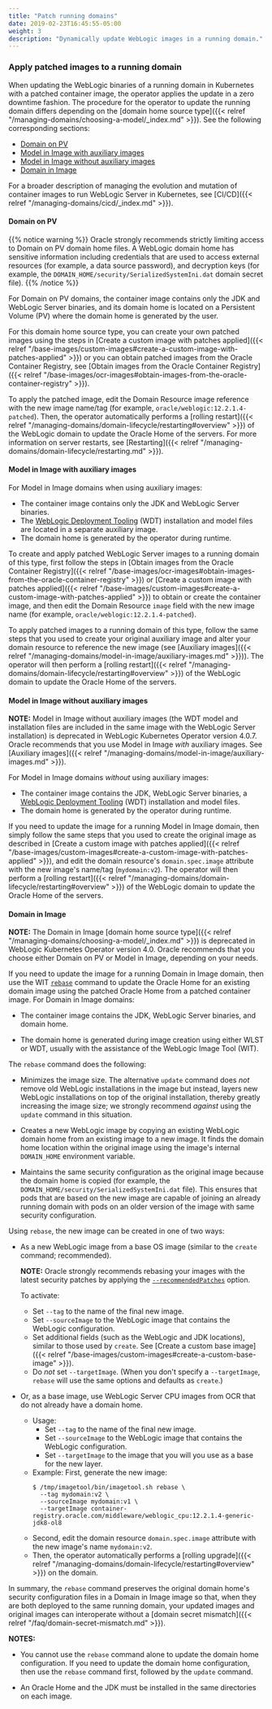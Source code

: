 ```yaml
---
title: "Patch running domains"
date: 2019-02-23T16:45:55-05:00
weight: 3
description: "Dynamically update WebLogic images in a running domain."
---
```


### Apply patched images to a running domain

When updating the WebLogic binaries of a running domain in Kubernetes with a patched container image,
the operator applies the update in a zero downtime fashion.
The procedure for the operator to update the running domain differs depending on the
[domain home source type]({{< relref "/managing-domains/choosing-a-model/_index.md" >}}).
See the following corresponding sections:

- [Domain on PV](#domain-on-pv)
- [Model in Image with auxiliary images](#model-in-image-with-auxiliary-images)
- [Model in Image without auxiliary images](#model-in-image-without-auxiliary-images)
- [Domain in Image](#domain-in-image)

For a broader description of managing the evolution and mutation
of container images to run WebLogic Server in Kubernetes,
see [CI/CD]({{< relref "/managing-domains/cicd/_index.md" >}}).

#### Domain on PV

{{% notice warning %}}
Oracle strongly recommends strictly limiting access to Domain on PV domain home files.
A WebLogic domain home has sensitive information
including credentials that are used to access external resources
(for example, a data source password),
and decryption keys
(for example, the `DOMAIN_HOME/security/SerializedSystemIni.dat` domain secret file).
{{% /notice %}}

For Domain on PV domains,
the container image contains only the JDK and WebLogic Server binaries,
and its domain home is located on a Persistent Volume (PV)
where the domain home is generated by the user.

For this domain home source type, you can create your own patched images using the steps
in [Create a custom image with patches applied]({{< relref "/base-images/custom-images#create-a-custom-image-with-patches-applied" >}})
or you can obtain patched images from the Oracle Container Registry,
see [Obtain images from the Oracle Container Registry]({{< relref "/base-images/ocr-images#obtain-images-from-the-oracle-container-registry" >}}).

To apply the patched image,
edit the Domain Resource image reference with the new image name/tag
(for example, `oracle/weblogic:12.2.1.4-patched`).
Then, the operator automatically performs a
[rolling restart]({{< relref "/managing-domains/domain-lifecycle/restarting#overview" >}})
of the WebLogic domain to update the Oracle Home of the servers.
For more information on server restarts,
see [Restarting]({{< relref "/managing-domains/domain-lifecycle/restarting.md" >}}).

#### Model in Image with auxiliary images

For Model in Image domains when using auxiliary images:

- The container image contains only the JDK and WebLogic Server binaries.
- The [WebLogic Deployment Tooling](https://oracle.github.io/weblogic-deploy-tooling/) (WDT) installation and model files
  are located in a separate auxiliary image.
- The domain home is generated by the operator during runtime.

To create and apply patched WebLogic Server images to a running domain of this type,
first follow the steps in
[Obtain images from the Oracle Container Registry]({{< relref "/base-images/ocr-images#obtain-images-from-the-oracle-container-registry" >}}) or
[Create a custom image with patches applied]({{< relref "/base-images/custom-images#create-a-custom-image-with-patches-applied" >}})
to obtain or create the container image,
and then edit the Domain Resource `image` field with the new image name (for example, `oracle/weblogic:12.2.1.4-patched`).

To apply patched images to a running domain of this type,
follow the same steps that you used to create your original auxiliary image
and alter your domain resource to reference the new image
(see [Auxiliary images]({{< relref "/managing-domains/model-in-image/auxiliary-images.md" >}})).
The operator will then perform a [rolling restart]({{< relref "/managing-domains/domain-lifecycle/restarting#overview" >}})
of the WebLogic domain to update the Oracle Home of the servers.

#### Model in Image without auxiliary images

**NOTE:** Model in Image without auxiliary images (the WDT model and installation files are included in the same image with the WebLogic Server installation) is deprecated in WebLogic Kubernetes Operator version 4.0.7. Oracle recommends that you use Model in Image _with_ auxiliary images. See [Auxiliary images]({{< relref "/managing-domains/model-in-image/auxiliary-images.md" >}}).

For Model in Image domains _without_ using auxiliary images:

- The container image contains the JDK, WebLogic Server binaries,
  a [WebLogic Deployment Tooling](https://oracle.github.io/weblogic-deploy-tooling/) (WDT) installation and model files.
- The domain home is generated by the operator during runtime.

If you need to update the image for a running Model in Image domain,
then simply follow the same steps that you used to create the original
image as described in [Create a custom image with patches applied]({{< relref "/base-images/custom-images#create-a-custom-image-with-patches-applied" >}}),
and edit the domain resource's `domain.spec.image` attribute
with the new image's name/tag (`mydomain:v2`).
The operator will then perform a [rolling restart]({{< relref "/managing-domains/domain-lifecycle/restarting#overview" >}})
of the WebLogic domain to update the Oracle Home of the servers.

#### Domain in Image

**NOTE:** The Domain in Image [domain home source type]({{< relref "/managing-domains/choosing-a-model/_index.md" >}}) is deprecated in WebLogic Kubernetes Operator version 4.0. Oracle recommends that you choose either Domain on PV or Model in Image, depending on your needs.

If you need to update the image for a running Domain in Image domain,
then use the WIT [`rebase`](https://oracle.github.io/weblogic-image-tool/userguide/tools/rebase-image/)
command to update the Oracle Home
for an existing domain image using the patched Oracle Home from a patched container image.
For Domain in Image domains:

- The container image contains the JDK, WebLogic Server binaries, and domain home.

- The domain home is generated during image creation using either WLST or WDT,
  usually with the assistance of the WebLogic Image Tool (WIT).

The `rebase` command does the following:

- Minimizes the image size. The alternative `update` command does _not_ remove old WebLogic installations
  in the image but instead, layers new WebLogic installations on top of the original installation, thereby
  greatly increasing the image size; we strongly recommend _against_ using the `update` command in this situation.

- Creates a new WebLogic image by copying an existing WebLogic domain home
  from an existing image to a new image.
  It finds the domain home location within the original image
  using the image's internal `DOMAIN_HOME` environment variable.

- Maintains the same security configuration
  as the original image because the domain home is copied
  (for example, the `DOMAIN_HOME/security/SerializedSystemIni.dat` file).
  This ensures that pods that are based on the new image
  are capable of joining an already running
  domain with pods on an older version of the image with same security configuration.

Using `rebase`, the new image can be created in one of two ways:

- As a new WebLogic image from a base OS image (similar to the `create` command; recommended).

  **NOTE:**  Oracle strongly recommends rebasing your images with the latest security patches by applying
  the [`--recommendedPatches`](https://oracle.github.io/weblogic-image-tool/userguide/tools/rebase-image/) option.

  To activate:
  - Set `--tag` to the name of the final new image.
  - Set `--sourceImage` to the WebLogic image that contains the WebLogic configuration.
  - Set additional fields (such as the WebLogic and JDK locations),
    similar to those used by `create`.
    See [Create a custom base image]({{< relref "/base-images/custom-images#create-a-custom-base-image" >}}).
  - Do _not_ set `--targetImage`.  (When
    you don't specify a `--targetImage`, `rebase` will use
    the same options and defaults as `create`.)

- Or, as a base image, use WebLogic Server CPU images from OCR that do not already have a domain home.

  - Usage:
    - Set `--tag` to the name of the final new image.
    - Set `--sourceImage` to the WebLogic image that contains the WebLogic configuration.
    - Set `--targetImage` to the image that you will you use as a base for the new layer.
  - Example:
    First, generate the new image:
    ```shell
    $ /tmp/imagetool/bin/imagetool.sh rebase \
      --tag mydomain:v2 \
      --sourceImage mydomain:v1 \
      --targetImage container-registry.oracle.com/middleware/weblogic_cpu:12.2.1.4-generic-jdk8-ol8
    ```
   - Second, edit the domain resource `domain.spec.image`
    attribute with the new image's name `mydomain:v2`.
    - Then, the operator automatically performs a
    [rolling upgrade]({{< relref "/managing-domains/domain-lifecycle/restarting#overview" >}})
    on the domain.

In summary, the `rebase` command preserves the original domain home's security configuration
files in a Domain in Image image so that, when they are both deployed to the same running domain,
your updated images and original images can interoperate without a
[domain secret mismatch]({{< relref "/faq/domain-secret-mismatch.md" >}}).

**NOTES:**

  - You cannot use the `rebase` command alone to update the domain home configuration.
    If you need to update the domain home configuration,
    then use the `rebase` command first, followed by the `update` command.

  - An Oracle Home and the JDK must be installed in the same directories on each image.

